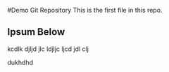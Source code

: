 #Demo Git Repository
This is the first file in this repo.

## Ipsum Below

kcdlk djljd jlc ldjljc ljcd jdl clj 

dukhdhd